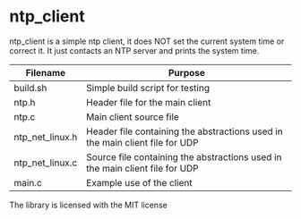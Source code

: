 # ntp_client
ntp_client is a simple ntp client, it does NOT set the current system time or correct it. It just contacts an NTP server and prints the system time.

| Filename | Purpose |
|------|---------|
| build.sh | Simple build script for testing |
| ntp.h | Header file for the main client |
| ntp.c | Main client source file |
| ntp_net_linux.h | Header file containing the abstractions used in the main client file for UDP |
| ntp_net_linux.c | Source file containing the abstractions used in the main client file for UDP |
| main.c | Example use of the client |

The library is licensed with the MIT license